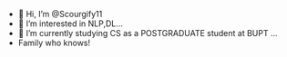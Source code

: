 - 👋 Hi, I’m @Scourgify11
- 👀 I’m interested in NLP,DL...
- 🌱 I’m currently studying CS as a POSTGRADUATE student at BUPT ...
- Family who knows!
<!---
Scourgify11/Scourgify11 is a ✨ special ✨ repository because its `README.md` (this file) appears on your GitHub profile.
You can click the Preview link to take a look at your changes.
--->

